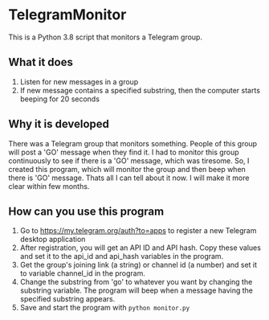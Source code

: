 # TelegramMonitor

This is a Python 3.8 script that monitors a Telegram group.

## What it does

1) Listen for new messages in a group
2) If new message contains a specified substring, then the computer starts beeping for 20 seconds

## Why it is developed

There was a Telegram group that monitors something. People of this group will post a 'GO' message when they find it. I had to monitor this group continuously to see if there is a 'GO' message, which was tiresome. So, I created this program, which will monitor the group and then beep when there is 'GO' message. Thats all I can tell about it now. I will make it more clear within few months.

## How can you use this program

1) Go to https://my.telegram.org/auth?to=apps to register a new Telegram desktop application
2) After registration, you will get an API ID and API hash. Copy these values and set it to the api_id and api_hash variables in the program.
3) Get the group's joining link (a string) or channel id (a number) and set it to variable channel_id in the program.
4) Change the substring from 'go' to whatever you want by changing the substring variable. The program will beep when a message having the specified substring appears.
4) Save and start the program with ``` python monitor.py ```